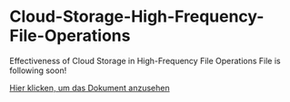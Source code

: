 # Cloud-Storage-High-Frequency-File-Operations
Effectiveness of Cloud Storage in High-Frequency File Operations
File is following soon!

[Hier klicken, um das Dokument anzusehen](docs/document.pdf)
